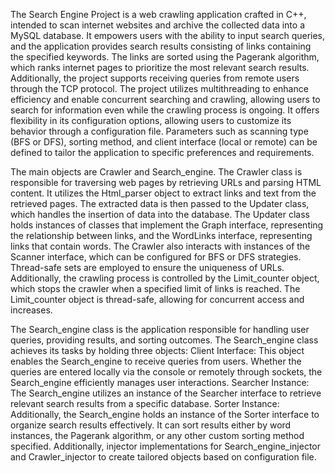 The Search Engine Project is a web crawling application crafted in C++, intended to scan internet websites and archive the collected data into a MySQL database. It empowers users with the ability to input search queries, and the application provides search results consisting of links containing the specified keywords. The links are sorted using the Pagerank algorithm, which ranks internet pages to prioritize the most relevant search results. Additionally, the project supports receiving queries from remote users through the TCP protocol. The project utilizes multithreading to enhance efficiency and enable concurrent searching and crawling, allowing users to search for information even while the crawling process is ongoing. It offers flexibility in its configuration options, allowing users to customize its behavior through a configuration file. Parameters such as scanning type (BFS or DFS), sorting method, and client interface (local or remote) can be defined to tailor the application to specific preferences and requirements.

The main objects are Crawler and Search_engine. The Crawler class is responsible for traversing web pages by retrieving URLs and parsing HTML content. It utilizes the Html_parser object to extract links and text from the retrieved pages. The extracted data is then passed to the Updater class, which handles the insertion of data into the database. 
The Updater class holds instances of classes that implement the Graph interface, representing the relationship between links, and the WordLinks interface, representing links that contain words. 
The Crawler also interacts with instances of the Scanner interface, which can be configured for BFS or DFS strategies. Thread-safe sets are employed to ensure the uniqueness of URLs. Additionally, the crawling process is controlled by the Limit_counter object, which stops the crawler when a specified limit of links is reached. The Limit_counter object is thread-safe, allowing for concurrent access and increases.

The Search_engine class is the application responsible for handling user queries, providing results, and sorting outcomes. The Search_engine class achieves its tasks by holding three objects: 
Client Interface: This object enables the Search_engine to receive queries from users. Whether the queries are entered locally via the console or remotely through sockets, the Search_engine efficiently manages user interactions. 
Searcher Instance: The Search_engine utilizes an instance of the Searcher interface to retrieve relevant search results from a specific database. 
Sorter Instance: Additionally, the Search_engine holds an instance of the Sorter interface to organize search results effectively. It can sort results either by word instances, the Pagerank algorithm, or any other custom sorting method specified. Additionally, injector implementations for Search_engine_injector and Crawler_injector to create tailored objects based on configuration file.
